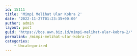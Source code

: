```yaml
---
id: 15111
title: 'Mimpi Melihat Ular Kobra 2'
date: '2022-11-27T01:23:35+00:00'
author: admin
layout: post
guid: 'https://bos.awn.biz.id/mimpi-melihat-ular-kobra-2/'
permalink: /mimpi-melihat-ular-kobra-2/
categories:
    - Uncategorized
---
```


